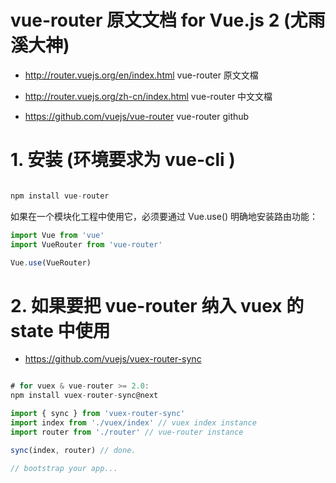 
# vue-router 原文文档 for Vue.js 2 (尤雨溪大神)

- http://router.vuejs.org/en/index.html vue-router 原文文檔

- http://router.vuejs.org/zh-cn/index.html vue-router 中文文檔

- https://github.com/vuejs/vue-router vue-router github

# 1. 安装 (环境要求为 vue-cli )

``` js

npm install vue-router

```

如果在一个模块化工程中使用它，必须要通过 Vue.use() 明确地安装路由功能：

``` js
import Vue from 'vue'
import VueRouter from 'vue-router'

Vue.use(VueRouter)
```

# 2. 如果要把 vue-router 纳入 vuex 的 state 中使用

- https://github.com/vuejs/vuex-router-sync

``` js

# for vuex & vue-router >= 2.0:
npm install vuex-router-sync@next

```

``` js
import { sync } from 'vuex-router-sync'
import index from './vuex/index' // vuex index instance
import router from './router' // vue-router instance

sync(index, router) // done.

// bootstrap your app...

```